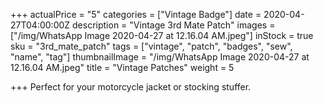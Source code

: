 +++
actualPrice = "5"
categories = ["Vintage Badge"]
date = 2020-04-27T04:00:00Z
description = "Vintage 3rd Mate Patch"
images = ["/img/WhatsApp Image 2020-04-27 at 12.16.04 AM.jpeg"]
inStock = true
sku = "3rd_mate_patch"
tags = ["vintage", "patch", "badges", "sew", "name", "tag"]
thumbnailImage = "/img/WhatsApp Image 2020-04-27 at 12.16.04 AM.jpeg"
title = "Vintage Patches"
weight = 5

+++
Perfect for your motorcycle jacket or stocking stuffer. 